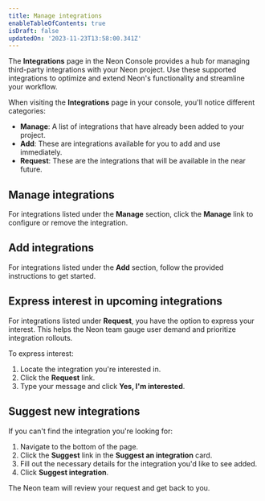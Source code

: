 ```yaml
---
title: Manage integrations
enableTableOfContents: true
isDraft: false
updatedOn: '2023-11-23T13:58:00.341Z'
---
```


The **Integrations** page in the Neon Console provides a hub for managing third-party integrations with your Neon project. Use these supported integrations to optimize and extend Neon's functionality and streamline your workflow.

When visiting the **Integrations** page in your console, you'll notice different categories:

- **Manage**: A list of integrations that have already been added to your project.
- **Add**: These are integrations available for you to add and use immediately.
- **Request**: These are the integrations that will be available in the near future.

## Manage integrations

For integrations listed under the **Manage** section, click the **Manage** link to configure or remove the integration.

## Add integrations

For integrations listed under the **Add** section, follow the provided instructions to get started.

## Express interest in upcoming integrations

For integrations listed under **Request**, you have the option to express your interest. This helps the Neon team gauge user demand and prioritize integration rollouts.

To express interest:

1. Locate the integration you're interested in.
2. Click the **Request** link.
3. Type your message and click **Yes, I'm interested**.

## Suggest new integrations

If you can't find the integration you're looking for:

1. Navigate to the bottom of the page.
2. Click the **Suggest** link in the **Suggest an integration** card.
3. Fill out the necessary details for the integration you'd like to see added.
4. Click **Suggest integration**.

The Neon team will review your request and get back to you.
